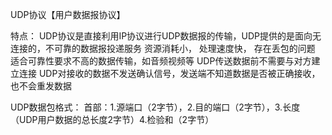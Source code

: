 UDP协议【用户数据报协议】

特点：
UDP协议是直接利用IP协议进行UDP数据报的传输，UDP提供的是面向无连接的，不可靠的数据报投递服务
资源消耗小，
处理速度快，
存在丢包的问题
适合可靠性要求不高的数据传输，如音频视频等
UDP传送数据前不需要与对方建立连接
UDP对接收的数据不发送确认信号，发送端不知道数据是否被正确接收，也不会重发数据



UDP数据包格式：
首部：1.源端口（2字节），2.目的端口（2字节），3.长度（UDP用户数据的总长度2字节）4.检验和（2字节）









